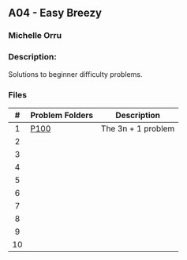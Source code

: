 ## A04 - Easy Breezy
### Michelle Orru
### Description:

Solutions to beginner difficulty problems.

### Files

|   #   | Problem Folders     | Description                      |
| :---: | ------------------- | -------------------------------- |
|  1  | [P100](https://github.com/michelle083/4883_ProgTech/tree/main/Assignments/A04/P100) | The 3n + 1 problem |
|  2  |  |  |
|  3  |  |  |
|  4  |  |  |
|  5  |  |  |
|  6  |  |  |
|  7  |  |  |
|  8  |  |  |
|  9  |  |  |
|  10 |  |  |
